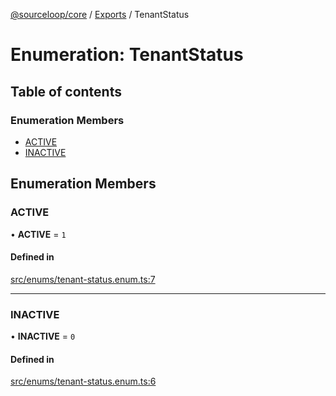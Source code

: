 [@sourceloop/core](../README.md) / [Exports](../modules.md) / TenantStatus

# Enumeration: TenantStatus

## Table of contents

### Enumeration Members

- [ACTIVE](TenantStatus.md#active)
- [INACTIVE](TenantStatus.md#inactive)

## Enumeration Members

### ACTIVE

• **ACTIVE** = ``1``

#### Defined in

[src/enums/tenant-status.enum.ts:7](https://github.com/sourcefuse/loopback4-microservice-catalog/blob/bc2553587/packages/core/src/enums/tenant-status.enum.ts#L7)

___

### INACTIVE

• **INACTIVE** = ``0``

#### Defined in

[src/enums/tenant-status.enum.ts:6](https://github.com/sourcefuse/loopback4-microservice-catalog/blob/bc2553587/packages/core/src/enums/tenant-status.enum.ts#L6)

